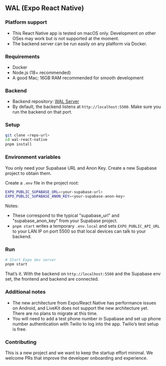## WAL (Expo React Native)

### Platform support

- This React Native app is tested on macOS only. Development on other OSes may work but is not supported at the moment.
- The backend server can be run easily on any platform via Docker.

### Requirements

- Docker
- Node.js (18+ recommended)
- A good Mac; 16GB RAM recommended for smooth development

### Backend

- Backend repository: [WAL Server](https://github.com/wallofficial/wal-server)
- By default, the backend listens at `http://localhost:5500`. Make sure you run the backend on that port.

### Setup

```bash
git clone <repo-url>
cd wal-react-native
pnpm install
```

### Environment variables

You only need your Supabase URL and Anon Key. Create a new Supabase project to obtain them.

Create a `.env` file in the project root:

```bash
EXPO_PUBLIC_SUPABASE_URL=<your-supabase-url>
EXPO_PUBLIC_SUPABASE_ANON_KEY=<your-supabase-anon-key>
```

Notes:

- These correspond to the typical "supabase_url" and "supabase_anon_key" from your Supabase project.
- `pnpm start` writes a temporary `.env.local` and sets `EXPO_PUBLIC_API_URL` to your LAN IP on port 5500 so that local devices can talk to your backend.

### Run

```bash
# Start Expo dev server
pnpm start
```

That’s it. With the backend on `http://localhost:5500` and the Supabase env set, the frontend and backend are connected.

### Additional notes

- The new architecture from Expo/React Native has performance issues on Android, and LiveKit does not support the new architecture yet. There are no plans to migrate at this time.
- You will need to add a test phone number in Supabase and set up phone number authentication with Twilio to log into the app. Twilio’s test setup is free.

### Contributing

This is a new project and we want to keep the startup effort minimal. We welcome PRs that improve the developer onboarding and experience.
